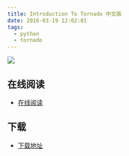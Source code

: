 ```yaml
---
title: Introduction To Tornado 中文版
date: 2016-03-19 12:02:01
tags:
  - python
  - tornado
---
```


![](http://box.kancloud.cn/cover_2015-09-02_55e6e8dc790a_800x1068.jpg?imageMogr2/thumbnail/173x231!/interlace/1/quality/100)

<!--more-->

## 在线阅读 ##

+ [在线阅读](http://www.kancloud.cn/kancloud/introduction_to_tornado)

## 下载 ##

+ [下载地址](http://www.kancloud.cn/kancloud/introduction_to_tornado)
